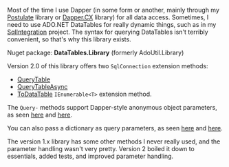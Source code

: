Most of the time I use Dapper (in some form or another, mainly through my [Postulate](https://github.com/adamosoftware/Postulate) library or [Dapper.CX](https://github.com/adamosoftware/Dapper.CX) library) for all data access. Sometimes, I need to use ADO.NET DataTables for really dynamic things, such as in my [SqlIntegration](https://github.com/adamosoftware/SqlIntegration) project. The syntax for querying DataTables isn't terribly convenient, so that's why this library exists.

Nuget package: **DataTables.Library** (formerly AdoUtil.Library)

Version 2.0 of this library offers two `SqlConnection` extension methods:

- [QueryTable](https://github.com/adamosoftware/DataTables.Library/blob/master/DataTables.Library/SqlConnectionExtensions.cs#L11)
- [QueryTableAsync](https://github.com/adamosoftware/DataTables.Library/blob/master/DataTables.Library/SqlConnectionExtensions.cs#L24)
- [ToDataTable](https://github.com/adamosoftware/DataTables.Library/blob/master/DataTables.Library/IEnumerableExtensions.cs#L13) `IEnumerable<T>` extension method.

The `Query-` methods support Dapper-style anonymous object parameters, as seen [here](https://github.com/adamosoftware/AdoUtil/blob/master/Testing/QueryTableTests.cs#L29) and [here](https://github.com/adamosoftware/AdoUtil/blob/master/Testing/QueryTableTests.cs#L49).

You can also pass a dictionary as query parameters, as seen [here](https://github.com/adamosoftware/AdoUtil/blob/master/Testing/QueryTableTests.cs#L59) and [here](https://github.com/adamosoftware/AdoUtil/blob/master/Testing/QueryTableTests.cs#L72).

The version 1.x library has some other methods I never really used, and the parameter handling wasn't very pretty. Version 2 boiled it down to essentials, added tests, and improved parameter handling.
